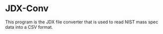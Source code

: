 # JDX-Conv
This program is the JDX file converter that is used to read NIST mass spec data into a CSV format.
